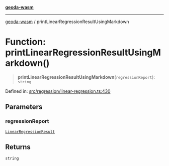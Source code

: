 [**geoda-wasm**](../README.md)

***

[geoda-wasm](../globals.md) / printLinearRegressionResultUsingMarkdown

# Function: printLinearRegressionResultUsingMarkdown()

> **printLinearRegressionResultUsingMarkdown**(`regressionReport`): `string`

Defined in: [src/regression/linear-regression.ts:430](https://github.com/GeoDaCenter/geoda-lib/blob/0ad3977fd23db605b1dc766f99d329a28ef59f68/src/js/src/regression/linear-regression.ts#L430)

## Parameters

### regressionReport

[`LinearRegressionResult`](../type-aliases/LinearRegressionResult.md)

## Returns

`string`
